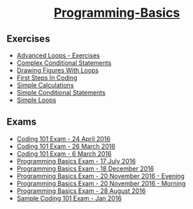 # <a href="https://softuni.bg/trainings/1439/programming-basics-august-2016" rel="Programming-Basics"><p align="center"> Programming-Basics <p></a>

## Exercises
- <a href="https://github.com/baal98/SoftUni-Software-Engineering-master/tree/master/SoftUni-Software-Engineering-master/Programming%20Basics/Exercises" > Advanced Loops - Exercises </a>
- <a href="https://github.com/baal98/SoftUni-Software-Engineering-master/tree/master/SoftUni-Software-Engineering-master/Programming%20Basics/Exercises/ComplexConditionalStatements" > Complex Conditional Statements </a>
- <a href="https://github.com/baal98/SoftUni-Software-Engineering-master/tree/master/SoftUni-Software-Engineering-master/Programming%20Basics/Exercises/DrawingFiguresWithLoops" > Drawing Figures With Loops </a>
- <a href="https://github.com/baal98/SoftUni-Software-Engineering-master/tree/master/SoftUni-Software-Engineering-master/Programming%20Basics/Exercises/FirstStepsInCoding" > First Steps In Coding </a>
- <a href="https://github.com/baal98/SoftUni-Software-Engineering-master/tree/master/SoftUni-Software-Engineering-master/Programming%20Basics/Exercises/SimpleCalculations" > Simple Calculations </a>
- <a href="https://github.com/baal98/SoftUni-Software-Engineering-master/tree/master/SoftUni-Software-Engineering-master/Programming%20Basics/Exercises/SimpleConditionalStatements" > Simple Conditional Statements </a>
- <a href="https://github.com/baal98/SoftUni-Software-Engineering-master/tree/master/SoftUni-Software-Engineering-master/Programming%20Basics/Exercises/SimpleLoops" > Simple Loops </a>

## Exams
- <a href="https://github.com/baal98/SoftUni-Software-Engineering-master/tree/master/SoftUni-Software-Engineering-master/Programming%20Basics/Exams/Coding101Exam-24April2016" > Coding 101 Exam - 24 April 2016 </a>
- <a href="https://github.com/baal98/SoftUni-Software-Engineering-master/tree/master/SoftUni-Software-Engineering-master/Programming%20Basics/Exams/Coding101Exam-26March2016" > Coding 101 Exam - 26 March 2016 </a>
- <a href="https://github.com/baal98/SoftUni-Software-Engineering-master/tree/master/SoftUni-Software-Engineering-master/Programming%20Basics/Exams/Coding101Exam-6March2016" > Coding 101 Exam - 6 March 2016 </a> 
- <a href="https://github.com/baal98/SoftUni-Software-Engineering-master/tree/master/SoftUni-Software-Engineering-master/Programming%20Basics/Exams/ProgrammingBasics%20Exam-17July2016" > Programming Basics Exam - 17 July 2016 </a> 
- <a href="https://github.com/baal98/SoftUni-Software-Engineering-master/tree/master/SoftUni-Software-Engineering-master/Programming%20Basics/Exams/ProgrammingBasicsExam-18December2016" > Programming Basics Exam - 18 December 2016 </a> 
- <a href="https://github.com/baal98/SoftUni-Software-Engineering-master/tree/master/SoftUni-Software-Engineering-master/Programming%20Basics/Exams/ProgrammingBasicsExam-20November2016-Evening" > Programming Basics Exam - 20 November 2016 - Evening </a> 
- <a href="https://github.com/baal98/SoftUni-Software-Engineering-master/tree/master/SoftUni-Software-Engineering-master/Programming%20Basics/Exams/ProgrammingBasicsExam-20November2016-Morning" > Programming Basics Exam - 20 November 2016 - Morning </a> 
- <a href="https://github.com/baal98/SoftUni-Software-Engineering-master/tree/master/SoftUni-Software-Engineering-master/Programming%20Basics/Exams/ProgrammingBasicsExam-28August2016" > Programming Basics Exam - 28 August 2016 </a> 
- <a href="https://github.com/baal98/SoftUni-Software-Engineering-master/tree/master/SoftUni-Software-Engineering-master/Programming%20Basics/Exams/SampleCoding101Exam-Jan2016" > Sample Coding 101 Exam - Jan 2016 </a> 
 

